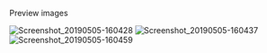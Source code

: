 Preview images

![Screenshot_20190505-160428](https://user-images.githubusercontent.com/35193519/57193080-db73bf80-6f7a-11e9-95d1-8e65b0fa907f.jpg)
![Screenshot_20190505-160437](https://user-images.githubusercontent.com/35193519/57193083-dca4ec80-6f7a-11e9-9092-5f4799d0e94c.jpg)
![Screenshot_20190505-160459](https://user-images.githubusercontent.com/35193519/57193085-ddd61980-6f7a-11e9-9c67-57d729a5a210.jpg)
